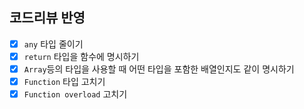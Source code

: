 ## 코드리뷰 반영

- [x] `any` 타입 줄이기
- [x] `return` 타입을 함수에 명시하기
- [x] `Array`등의 타입을 사용할 때 어떤 타입을 포함한 배열인지도 같이 명시하기
- [x] `Function` 타입 고치기
- [x] `Function overload` 고치기
